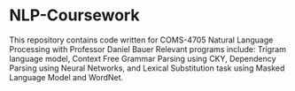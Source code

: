# NLP-Coursework
This repository contains code written for COMS-4705 Natural Language Processing with Professor Daniel Bauer
Relevant programs include: Trigram language model, Context Free Grammar Parsing using CKY, Dependency Parsing using Neural Networks, and Lexical Substitution task using Masked Language Model and WordNet.
